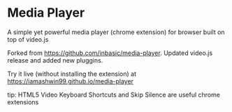 # Media Player
A simple yet powerful media player (chrome extension) for browser built on top of video.js

Forked from https://github.com/inbasic/media-player. Updated video.js release and added new pluggins. 

Try it live (without installing the extension) at https://iamashwin99.github.io/media-player

tip: HTML5 Video Keyboard Shortcuts and Skip Silence are useful chrome extensions
